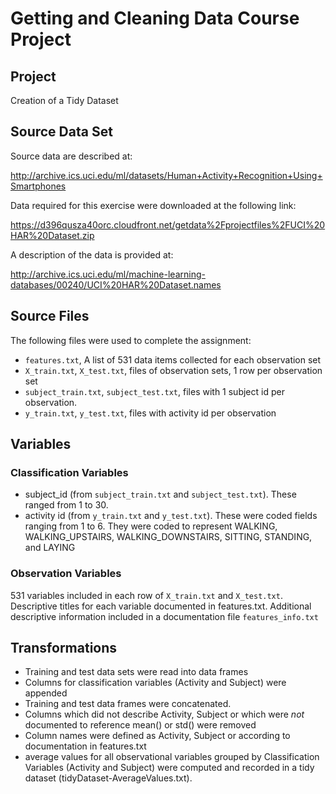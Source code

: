 # Getting and Cleaning Data Course Project #

## Project ##
Creation of a Tidy Dataset

## Source Data Set ##

Source data are described at:

http://archive.ics.uci.edu/ml/datasets/Human+Activity+Recognition+Using+Smartphones

Data required for this exercise were downloaded at the following link:

https://d396qusza40orc.cloudfront.net/getdata%2Fprojectfiles%2FUCI%20HAR%20Dataset.zip

A description of the data is provided at:

http://archive.ics.uci.edu/ml/machine-learning-databases/00240/UCI%20HAR%20Dataset.names

## Source Files ##

The following files were used to complete the assignment:

* `features.txt`, A list of 531 data items collected for each observation set
* `X_train.txt`, `X_test.txt`,  files of observation sets, 1 row per observation set
* `subject_train.txt`, `subject_test.txt`, files with 1 subject id per observation.  
* `y_train.txt`, `y_test.txt`, files with activity id per observation


## Variables ##

### Classification Variables ###

* subject_id (from `subject_train.txt` and `subject_test.txt`).  These ranged from 1 to 30.
* activity id (from `y_train.txt` and `y_test.txt`).  These were coded fields ranging from 1 to 6.  They were coded to represent WALKING, WALKING_UPSTAIRS, WALKING_DOWNSTAIRS, SITTING, STANDING, and LAYING

### Observation Variables ###
531 variables included in each row of `X_train.txt` and `X_test.txt`. Descriptive titles for each variable documented in features.txt.  Additional descriptive information included in a documentation file `features_info.txt`

## Transformations ##

* Training and test data sets were read into data frames
* Columns for classification variables (Activity and Subject) were appended
* Training and test data frames were concatenated.
* Columns which did not describe Activity, Subject or which were *not* documented to reference mean() or std() were removed
* Column names were defined as Activity, Subject or according to documentation in features.txt
* average values for all observational variables grouped by Classification Variables (Activity and Subject)
were computed and recorded in a tidy dataset (tidyDataset-AverageValues.txt).

